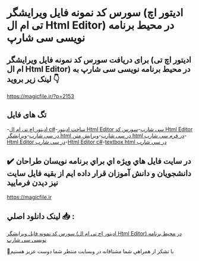# سورس کد نمونه فایل ویرایشگر (ادیتور اچ تی ام ال Html Editor)  در محیط برنامه نویسی سی شارپ

## برای دریافت سورس کد نمونه فایل ویرایشگر (ادیتور اچ تی ام ال Html Editor)  در محیط برنامه نویسی سی شارپ به لینک زیر بروید 👇

https://magicfile.ir/?p=2153

## تگ های فایل

-[ادیتور اچ تی ام ال c#](https://magicfile.ir/product/%d9%88%db%8c%d8%b1%d8%a7%db%8c%d8%b4%da%af%d8%b1-html-%d8%af%d8%b1-%d9%85%d8%ad%db%8c%d8%b7-%d8%a8%d8%b1%d9%86%d8%a7%d9%85%d9%87-%d9%86%d9%88%db%8c%d8%b3%db%8c-%d8%b3%db%8c-%d8%b4%d8%a7%d8%b1%d9%be/)-[ساخت ادیتور Html Editor سی شارپ](https://magicfile.ir/product/%d9%88%db%8c%d8%b1%d8%a7%db%8c%d8%b4%da%af%d8%b1-html-%d8%af%d8%b1-%d9%85%d8%ad%db%8c%d8%b7-%d8%a8%d8%b1%d9%86%d8%a7%d9%85%d9%87-%d9%86%d9%88%db%8c%d8%b3%db%8c-%d8%b3%db%8c-%d8%b4%d8%a7%d8%b1%d9%be/)-[سورس کد Html Editor در سی شارپ](https://magicfile.ir/product/%d9%88%db%8c%d8%b1%d8%a7%db%8c%d8%b4%da%af%d8%b1-html-%d8%af%d8%b1-%d9%85%d8%ad%db%8c%d8%b7-%d8%a8%d8%b1%d9%86%d8%a7%d9%85%d9%87-%d9%86%d9%88%db%8c%d8%b3%db%8c-%d8%b3%db%8c-%d8%b4%d8%a7%d8%b1%d9%be/)-[ویرایشگر html در سی شارپ](https://magicfile.ir/product/%d9%88%db%8c%d8%b1%d8%a7%db%8c%d8%b4%da%af%d8%b1-html-%d8%af%d8%b1-%d9%85%d8%ad%db%8c%d8%b7-%d8%a8%d8%b1%d9%86%d8%a7%d9%85%d9%87-%d9%86%d9%88%db%8c%d8%b3%db%8c-%d8%b3%db%8c-%d8%b4%d8%a7%d8%b1%d9%be/)-[ویرایش متن html در فرم سی شارپ](https://magicfile.ir/product/%d9%88%db%8c%d8%b1%d8%a7%db%8c%d8%b4%da%af%d8%b1-html-%d8%af%d8%b1-%d9%85%d8%ad%db%8c%d8%b7-%d8%a8%d8%b1%d9%86%d8%a7%d9%85%d9%87-%d9%86%d9%88%db%8c%d8%b3%db%8c-%d8%b3%db%8c-%d8%b4%d8%a7%d8%b1%d9%be/)-[Html Editor در سی شارپ](https://magicfile.ir/product/%d9%88%db%8c%d8%b1%d8%a7%db%8c%d8%b4%da%af%d8%b1-html-%d8%af%d8%b1-%d9%85%d8%ad%db%8c%d8%b7-%d8%a8%d8%b1%d9%86%d8%a7%d9%85%d9%87-%d9%86%d9%88%db%8c%d8%b3%db%8c-%d8%b3%db%8c-%d8%b4%d8%a7%d8%b1%d9%be/)-[Html Editor c#](https://magicfile.ir/product/%d9%88%db%8c%d8%b1%d8%a7%db%8c%d8%b4%da%af%d8%b1-html-%d8%af%d8%b1-%d9%85%d8%ad%db%8c%d8%b7-%d8%a8%d8%b1%d9%86%d8%a7%d9%85%d9%87-%d9%86%d9%88%db%8c%d8%b3%db%8c-%d8%b3%db%8c-%d8%b4%d8%a7%d8%b1%d9%be/)-[textbox html در سی شارپ](https://magicfile.ir/product/%d9%88%db%8c%d8%b1%d8%a7%db%8c%d8%b4%da%af%d8%b1-html-%d8%af%d8%b1-%d9%85%d8%ad%db%8c%d8%b7-%d8%a8%d8%b1%d9%86%d8%a7%d9%85%d9%87-%d9%86%d9%88%db%8c%d8%b3%db%8c-%d8%b3%db%8c-%d8%b4%d8%a7%d8%b1%d9%be/)

## ✔️ در سايت فايل هاي ويژه اي براي برنامه نويسان طراحان دانشجويان و دانش آموزان قرار داده ايم از بقيه فايل سايت نيز ديدن فرماييد

https://magicfile.ir


## لينک دانلود اصلي 📥 :

[سورس کد نمونه فایل ویرایشگر (ادیتور اچ تی ام ال Html Editor)  در محیط برنامه نویسی سی شارپ](https://magicfile.ir/product/%d9%88%db%8c%d8%b1%d8%a7%db%8c%d8%b4%da%af%d8%b1-html-%d8%af%d8%b1-%d9%85%d8%ad%db%8c%d8%b7-%d8%a8%d8%b1%d9%86%d8%a7%d9%85%d9%87-%d9%86%d9%88%db%8c%d8%b3%db%8c-%d8%b3%db%8c-%d8%b4%d8%a7%d8%b1%d9%be/) 


🙏با تشکر از همراهي شما مشتاقانه در وبسایت منتظر شما دوست عزیز هستیم

